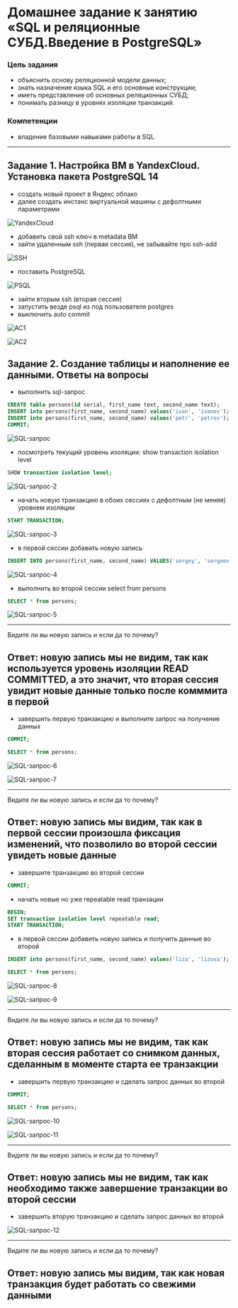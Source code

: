 # Домашнее задание к занятию «SQL и реляционные СУБД.Введение в PostgreSQL»

### Цель задания

* объяснить основу реляционной модели данных;
* знать назначение языка SQL и его основные конструкции;
* иметь представление об основных реляционных СУБД;
* понимать разницу в уровнях изоляции транзакций.

### Компетенции

* владение базовыми навыками работы в SQL

------------

## Задание 1. Настройка ВМ в YandexCloud. Установка пакета PostgreSQL 14

* создать новый проект в Яндекс облако
* далее создать инстанс виртуальной машины с дефолтными параметрами

![YandexCloud](https://github.com/Kirill67km/sysadmin-homeworks/blob/hometask/postgresql/ht1/img/psql_1.png)

* добавить свой ssh ключ в metadata ВМ
* зайти удаленным ssh (первая сессия), не забывайте про ssh-add

![SSH](https://github.com/Kirill67km/sysadmin-homeworks/blob/hometask/postgresql/ht1/img/psql_2.png)

* поставить PostgreSQL

![PSQL](https://github.com/Kirill67km/sysadmin-homeworks/blob/hometask/postgresql/ht1/img/psql_4.png)

* зайти вторым ssh (вторая сессия)
* запустить везде psql из под пользователя postgres
* выключить auto commit

![AC1](https://github.com/Kirill67km/sysadmin-homeworks/blob/hometask/postgresql/ht1/img/psql_5.png)

![AC2](https://github.com/Kirill67km/sysadmin-homeworks/blob/hometask/postgresql/ht1/img/psql_6.png)

## Задание 2. Создание таблицы и наполнение ее данными. Ответы на вопросы

* выполнить sql-запрос

``` sql
CREATE table persons(id serial, first_name text, second_name text);
INSERT into persons(first_name, second_name) values('ivan', 'ivanov');
INSERT into persons(first_name, second_name) values('petr', 'petrov');
COMMIT;
```

![SQL-запрос](https://github.com/Kirill67km/sysadmin-homeworks/blob/hometask/postgresql/ht1/img/psql_6.png)


* посмотреть текущий уровень изоляции: show transaction isolation level

``` sql
SHOW transaction isolation level;
```
![SQL-запрос-2](https://github.com/Kirill67km/sysadmin-homeworks/blob/hometask/postgresql/ht1/img/psql_7.png)

* начать новую транзакцию в обоих сессиях с дефолтным (не меняя) уровнем изоляции

``` sql
START TRANSACTION;
```

![SQL-запрос-3](https://github.com/Kirill67km/sysadmin-homeworks/blob/hometask/postgresql/ht1/img/psql_8.png)

* в первой сессии добавить новую запись 

``` sql
INSERT INTO persons(first_name, second_name) VALUES('sergey', 'sergeev');
```

![SQL-запрос-4](https://github.com/Kirill67km/sysadmin-homeworks/blob/hometask/postgresql/ht1/img/psql_9.png)

* выполнить во второй сессии select from persons

``` sql
SELECT * from persons;
```

![SQL-запрос-5](https://github.com/Kirill67km/sysadmin-homeworks/blob/hometask/postgresql/ht1/img/psql_10.png)

---
Видите ли вы новую запись и если да то почему?

Ответ: новую запись мы не видим, так как используется уровень изоляции READ COMMITTED, а это значит, что вторая сессия увидит новые данные только после комммита в первой
---


* завершить первую транзакцию и выполните запрос на получение данных

``` sql
COMMIT;
```

``` sql
SELECT * from persons;
```

![SQL-запрос-6](https://github.com/Kirill67km/sysadmin-homeworks/blob/hometask/postgresql/ht1/img/psql_11.png)

![SQL-запрос-7](https://github.com/Kirill67km/sysadmin-homeworks/blob/hometask/postgresql/ht1/img/psql_12.png)

---
Видите ли вы новую запись и если да то почему?

Ответ: новую запись мы видим, так как в первой сессии произошла фиксация изменений, что позволило во второй сессии увидеть новые данные
---

* завершите транзакцию во второй сессии

``` sql
COMMIT;
```

* начать новые но уже repeatable read транзации

``` sql
BEGIN;
SET transaction isolation level repeatable read;
START TRANSACTION;
```

* в первой сессии добавить новую запись и получить данные во второй

``` sql
INSERT into persons(first_name, second_name) values('liza', 'lizova');
```

``` sql
SELECT * from persons;
```

![SQL-запрос-8](https://github.com/Kirill67km/sysadmin-homeworks/blob/hometask/postgresql/ht1/img/psql_13.png)

![SQL-запрос-9](https://github.com/Kirill67km/sysadmin-homeworks/blob/hometask/postgresql/ht1/img/psql_14.png)

---
Видите ли вы новую запись и если да то почему?

Ответ: новую запись мы не видим, так как вторая сессия работает со снимком данных, сделанным в моменте старта ее транзакции
---

* завершить первую транзакцию и сделать запрос данных во второй 

``` sql
COMMIT;
```

``` sql
SELECT * from persons;
```

![SQL-запрос-10](https://github.com/Kirill67km/sysadmin-homeworks/blob/hometask/postgresql/ht1/img/psql_15.png)

![SQL-запрос-11](https://github.com/Kirill67km/sysadmin-homeworks/blob/hometask/postgresql/ht1/img/psql_16.png)

---
Видите ли вы новую запись и если да то почему?

Ответ: новую запись мы не видим, так как необходимо также завершение транзакции во второй сессии
---

* завершить вторую транзакцию и сделать запрос данных во второй 

![SQL-запрос-12](https://github.com/Kirill67km/sysadmin-homeworks/blob/hometask/postgresql/ht1/img/psql_17.png)

---
Видите ли вы новую запись и если да то почему?

Ответ: новую запись мы видим, так как новая транзакция будет работать со свежими данными
---